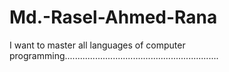 # Md.-Rasel-Ahmed-Rana
I want to master all languages of computer programming.............................................................
